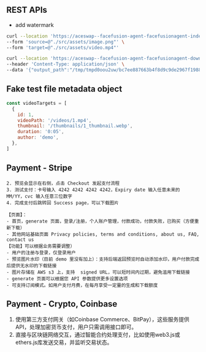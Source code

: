 ## REST APIs

- add watermark

```bash
curl --location 'https://aceswap--facefusion-agent-facefusionagent-index.modal.run' \
--form 'source=@"./src/assets/image.png"' \
--form 'target=@"./src/assets/video.mp4"'
```

```bash
curl --location 'https://aceswap--facefusion-agent-facefusionagent-download-file.modal.run' \
--header 'Content-Type: application/json' \
--data '{"output_path":"/tmp/tmpd0oou2uw/bc7ee887663b4f8d9c9de2967f1988e1.mp4"}'
```

## Fake test file metadata object

```js
const videoTargets = [
  {
    id: 1,
    videoPath: '/videos/1.mp4',
    thumbnail: '/thumbnails/1_thumbnail.webp',
    duration: '0:05',
    author: 'demo',
  },
]
```

## Payment - Stripe

```text
2. 预览会显示在右侧，点击 Checkout 发起支付流程
3. 测试支付：卡号输入 4242 4242 4242 4242，Expiry date 输入任意未来的 MM/YY，cvc 输入任意三位数字
4. 完成支付后跳转回 Success page，可以下载图片

【页面】：
- 首页，generate 页面，登录/注册，个人账户管理，付款成功，付款失败，已购买（方便重新下载）
- 其他网站基础页面 Privacy policies, terms and conditions, about us, FAQ, contact us
【功能】可以根据业务需要调整）
- 用户的注册与登录，仅登录用户
- 预览图片水印（目前 demo 里没有加上）：支持后端返回预览时自动添加水印，用户付款完成后提供无水印的下载链接
- 图片存储在 AWS s3 上，支持  signed URL，可以短时间内过期，避免滥用下载链接
- generate 页面可以根据您 API 参数提供更多设置选项
- 可支持订阅模式。如用户支付月费，在每月享受一定量的生成和下载额度
```

## Payment - Crypto, Coinbase

1. 使用第三方支付网关（如Coinbase Commerce、BitPay），这些服务提供API，处理加密货币支付，用户只需调用接口即可。
2. 直接与区块链网络交互，通过智能合约处理支付，比如使用web3.js或ethers.js库发送交易，并监听交易状态。
